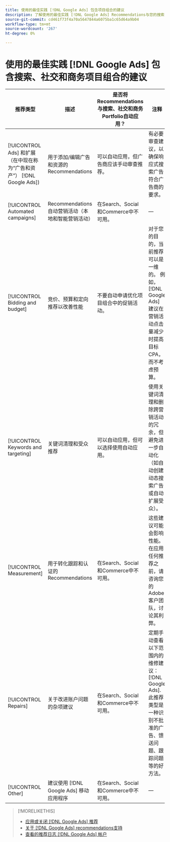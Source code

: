 ```yaml
---
title: 使用的最佳实践 [!DNL Google Ads] 包含项目组合的建议
description: 了解使用的最佳实践 [!DNL Google Ads] Recommendations与您的搜索、社交和商务项目组合。
source-git-commit: cd461f73f4a70a5647844a6075ba1c65d64a9b04
workflow-type: tm+mt
source-wordcount: '267'
ht-degree: 0%

---
```


# 使用的最佳实践 [!DNL Google Ads] 包含搜索、社交和商务项目组合的建议

| 推荐类型 | 描述 | 是否将Recommendations与搜索、社交和商务Portfolio自动应用？ | 注释 |
|--- |--- |--- |--- |
| [!UICONTROL Ads] 和扩展（在中现在称为“广告和资产”） [!DNL Google Ads]) | 用于添加/编辑广告和资源的Recommendations | 可以自动应用，但广告商应该手动审查推荐。 | 有必要审查建议，以确保响应式搜索广告符合广告商的要求。 |
| [!UICONTROL Automated campaigns] | Recommendations自动营销活动（本地和智能营销活动） | 在Search、Social和Commerce中不可用。 | — |
| [!UICONTROL Bidding and budget] | 竞价、预算和定向推荐以改善性能 | 不要自动申请优化项目组合中的促销活动。 | 对于您的目的，当前推荐可以是一维的。 例如， [!DNL Google Ads] 建议在营销活动点击量减少时提高目标CPA，而不考虑预算。 |
| [!UICONTROL Keywords and targeting] | 关键词清理和受众推荐 | 可以自动应用，但可以选择使用自动应用。 | 使用关键词清理和删除跨营销活动的冗余，但避免进一步自动化（如自动创建动态搜索广告或自动扩展受众）。 |
| [!UICONTROL Measurement] | 用于转化跟踪和认证的Recommendations | 在Search、Social和Commerce中不可用。 | 这些建议可能会影响性能。 在应用任何推荐之前，请咨询您的Adobe客户团队，讨论其利弊。 |
| [!UICONTROL Repairs] | 关于改进账户问题的杂项建议 | 在Search、Social和Commerce中不可用。 | 定期手动查看以下范围内的维修建议： [!DNL Google Ads]. 此推荐类型是一种识别不批准的广告、馈送问题、跟踪问题等的好方法。 |
| [!UICONTROL Other] | 建议使用 [!DNL Google Ads] 移动应用程序 | 在Search、Social和Commerce中不可用。 | — |

>[!MORELIKETHIS]
>
>* [应用或关闭 [!DNL Google Ads] 推荐](google-recommendation-apply-dismiss.md)
>* [关于 [!DNL Google Ads] recommendations支持](google-recommendation-support.md)
>* [查看的推荐日志 [!DNL Google Ads] 帐户](google-recommendation-view-log.md)

